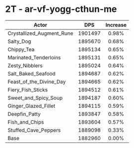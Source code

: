 # 2T - ar-vf-yogg-cthun-me
| Actor | DPS | Increase |
|---|:---:|:---:|
|Crystallized_Augment_Rune|1901497|0.98%|
|Salty_Dog|1895670|0.68%|
|Chippy_Tea|1895134|0.65%|
|Marinated_Tenderloins|1895131|0.65%|
|Zesty_Nibblers|1895024|0.64%|
|Salt_Baked_Seafood|1894687|0.62%|
|Feast_of_the_Divine_Day|1894665|0.62%|
|Fiery_Fish_Sticks|1894512|0.61%|
|Sweet_and_Spicy_Soup|1894187|0.60%|
|Ginger_Glazed_Fillet|1894115|0.59%|
|Deepfin_Patty|1893847|0.58%|
|Fish_and_Chips|1893604|0.57%|
|Stuffed_Cave_Peppers|1889098|0.33%|
|Base|1882960|0.00%|
